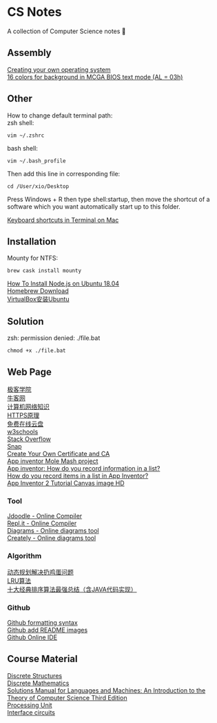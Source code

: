 # CS Notes
 A collection of Computer Science notes :bear:
 
## Assembly
[Creating your own operating system](http://createyourownos.blogspot.com/)<br>
[16 colors for background in MCGA BIOS text mode (AL = 03h)](https://stackoverflow.com/questions/28790368/16-colors-for-background-in-mcga-bios-text-mode-al-03h)<br>
## Other
How to change default terminal path:<br>
zsh shell:
```
vim ~/.zshrc
```
bash shell:
```
vim ~/.bash_profile
```
Then add this line in corresponding file:
```
cd /User/xio/Desktop
```
Press Windows + R then type shell:startup, then move the shortcut of a software which you want automatically start up to this folder.
 
[Keyboard shortcuts in Terminal on Mac](https://support.apple.com/guide/terminal/keyboard-shortcuts-trmlshtcts/mac)

## Installation
Mounty for NTFS:
```
brew cask install mounty
```
[How To Install Node.js on Ubuntu 18.04](https://www.digitalocean.com/community/tutorials/how-to-install-node-js-on-ubuntu-18-04)<br>
[Homebrew Download](https://brew.sh/)<br>
[VirtualBox安装Ubuntu](https://blog.csdn.net/u012732259/article/details/70172704)<br>

## Solution
zsh: permission denied: ./file.bat
```
chmod +x ./file.bat
```

## Web Page
[极客学院](https://www.jikexueyuan.com/)<br>
[牛客网](https://www.nowcoder.com/)<br>
[计算机网络知识](https://www.cnblogs.com/maybe2030/p/4781555.html)<br>
[HTTPS原理](https://mp.weixin.qq.com/s/5zcpyKxuyib5gxMe3mqrhw)<br>
[免费在线云盘](https://mp.weixin.qq.com/s/CVT6z9yFWjs4PUp9eBYyPg)<br>
[w3schools](https://www.w3schools.com/)<br>
[Stack Overflow](https://stackoverflow.com/)<br>
[Snap](https://snap.berkeley.edu/snap/snap.html)<br>
[Create Your Own Certificate and CA](https://sites.google.com/site/ddmwsst/create-your-own-certificate-and-ca)<br>
[App inventor Mole Mash project](http://appinventor.mit.edu/explore/ai2/molemash.html)<br>
[App inventor: How do you record information in a list?](http://www.appinventor.org/content/howDoYou/RecordingInfo/notes)<br>
[How do you record items in a list in App Inventor?](https://www.youtube.com/watch?v=aiFrwX7M4vc)<br>
[App Inventor 2 Tutorial Canvas image HD](https://www.youtube.com/watch?v=TE-1mzvvk40)<br>

### Tool
[Jdoodle - Online Compiler](https://www.jdoodle.com/online-java-compiler/)<br>
[Repl.it - Online Compiler](https://repl.it/)<br>
[Diagrams - Online diagrams tool](https://app.diagrams.net/)<br>
[Creately - Online diagrams tool](https://app.creately.com/)<br>

### Algorithm
[动态规划解决扔鸡蛋问题](https://mp.weixin.qq.com/s/R3aQ7m1HdHwt50ELX7Kn2g)<br>
[LRU算法](https://mp.weixin.qq.com/s/YhJ9dkhh7Uw1RMt8Yn-O4A)<br>
[十大经典排序算法最强总结（含JAVA代码实现）](https://www.cnblogs.com/guoyaohua/p/8600214.html)<br>

### Github
[Github formatting syntax](https://docs.github.com/en/free-pro-team@latest/github/writing-on-github/basic-writing-and-formatting-syntax)<br>
[Github add README images](https://www.youtube.com/watch?v=nvPOUdz5PL4)<br>
[Github Online IDE](https://github.com/features/codespaces)<br>

## Course Material
[Discrete Structures](http://web.stanford.edu/class/cs103x/cs103x-notes.pdf)<br>
[Discrete Mathematics](https://books.google.com/books?id=6cMSAAAAQBAJ&pg=PA43&lpg=PA43&dq=if+s+is+a+tautology+and+R+is+a+contradiction+what+is+the+truth+value+of+following&source=bl&ots=7LWfF8dGpP&sig=u9V166ISijvcvSfhRIxZ-OPn-iI&hl=en&sa=X&ved=0ahUKEwirvLOevIDLAhVD4CYKHcbWBmAQ6AEIQjAG#v=onepage&q=if%20s%20is%20a%20tautology%20and%20R%20is%20a%20contradiction%20what%20is%20the%20truth%20value%20of%20following&f=false)<br>
[Solutions Manual for Languages and Machines: An Introduction to the Theory of Computer Science Third Edition](https://cdn.manesht.ir/3252___Sudkamp-Solutions-3rd.pdf)<br>
[Processing Unit](http://web.cecs.pdx.edu/~zeshan/ece341_lecture10a.pdf)<br>
[Interface circuits](http://www.idc-online.com/technical_references/pdfs/information_technology/Interface_circuits_%20i.pdf)<br>
